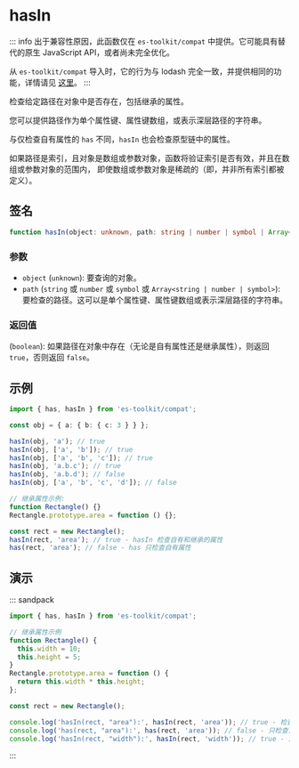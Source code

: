 # hasIn

::: info
出于兼容性原因，此函数仅在 `es-toolkit/compat` 中提供。它可能具有替代的原生 JavaScript API，或者尚未完全优化。

从 `es-toolkit/compat` 导入时，它的行为与 lodash 完全一致，并提供相同的功能，详情请见 [这里](../../../compatibility.md)。
:::

检查给定路径在对象中是否存在，包括继承的属性。

您可以提供路径作为单个属性键、属性键数组，或表示深层路径的字符串。

与仅检查自有属性的 `has` 不同，`hasIn` 也会检查原型链中的属性。

如果路径是索引，且对象是数组或参数对象，函数将验证索引是否有效，并且在数组或参数对象的范围内，
即使数组或参数对象是稀疏的（即，并非所有索引都被定义）。

## 签名

```typescript
function hasIn(object: unknown, path: string | number | symbol | Array<string | number | symbol>): boolean;
```

### 参数

- `object` (`unknown`): 要查询的对象。
- `path` (`string` 或 `number` 或 `symbol` 或 `Array<string | number | symbol>`): 要检查的路径。这可以是单个属性键、属性键数组或表示深层路径的字符串。

### 返回值

(`boolean`): 如果路径在对象中存在（无论是自有属性还是继承属性），则返回 `true`，否则返回 `false`。

## 示例

```typescript
import { has, hasIn } from 'es-toolkit/compat';

const obj = { a: { b: { c: 3 } } };

hasIn(obj, 'a'); // true
hasIn(obj, ['a', 'b']); // true
hasIn(obj, ['a', 'b', 'c']); // true
hasIn(obj, 'a.b.c'); // true
hasIn(obj, 'a.b.d'); // false
hasIn(obj, ['a', 'b', 'c', 'd']); // false

// 继承属性示例:
function Rectangle() {}
Rectangle.prototype.area = function () {};

const rect = new Rectangle();
hasIn(rect, 'area'); // true - hasIn 检查自有和继承的属性
has(rect, 'area'); // false - has 只检查自有属性
```

## 演示

::: sandpack

```ts index.ts
import { has, hasIn } from 'es-toolkit/compat';

// 继承属性示例
function Rectangle() {
  this.width = 10;
  this.height = 5;
}
Rectangle.prototype.area = function () {
  return this.width * this.height;
};

const rect = new Rectangle();

console.log('hasIn(rect, "area"):', hasIn(rect, 'area')); // true - 检查继承属性
console.log('has(rect, "area"):', has(rect, 'area')); // false - 只检查自有属性
console.log('hasIn(rect, "width"):', hasIn(rect, 'width')); // true - 自有属性
```

:::
